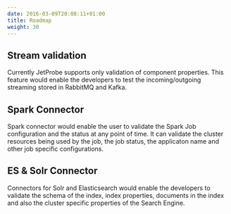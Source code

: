 ```yaml
---
date: 2016-03-09T20:08:11+01:00
title: Roadmap
weight: 30
---
```


## Stream validation

Currently JetProbe supports only validation of component properties. This feature would enable the developers to test the incoming/outgoing streaming stored in RabbitMQ and Kafka.

## Spark Connector

Spark connector would enable the user to validate the Spark Job configuration and the status at any point of time. It can validate the cluster resources being used by the job, the job status, the applicaton name and other job specific configurations.

## ES & Solr Connector
Connectors for Solr and Elasticsearch would enable the developers to validate the schema of the index, index properties, documents in the index and also the cluster specific properties of the Search Engine.
